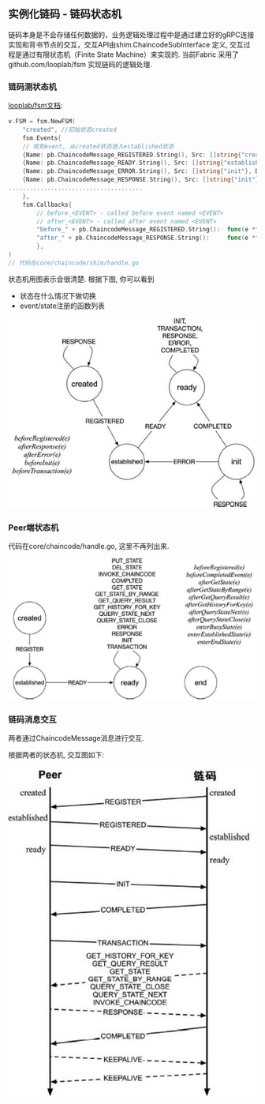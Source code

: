 ## 实例化链码 - 链码状态机

链码本身是不会存储任何数据的，业务逻辑处理过程中是通过建立好的gRPC连接实现和背书节点的交互，交互API由shim.ChaincodeSubInterface 定义, 交互过程是通过有限状态机（Finite State Machine）来实现的. 当前Fabric 采用了github.com/looplab/fsm 实现链码的逻辑处理.

### 链码测状态机

[looplab/fsm文档](https://godoc.org/github.com/looplab/fsm): 

```go
v.FSM = fsm.NewFSM(
	"created", //初始状态created
	fsm.Events{ 
    // 收到event, 从created状态进入established状态
	{Name: pb.ChaincodeMessage_REGISTERED.String(), Src: []string{"created"}, Dst: "established"},
	{Name: pb.ChaincodeMessage_READY.String(), Src: []string{"established"}, Dst: "ready"},
	{Name: pb.ChaincodeMessage_ERROR.String(), Src: []string{"init"}, Dst: "established"},
	{Name: pb.ChaincodeMessage_RESPONSE.String(), Src: []string{"init"}, Dst: "init"},
......................................
	},
	fsm.Callbacks{
        // before_<EVENT> - called before event named <EVENT>
        // after_<EVENT> - called after event named <EVENT>
		"before_" + pb.ChaincodeMessage_REGISTERED.String():  func(e *fsm.Event) { v.beforeRegistered(e) },
		"after_" + pb.ChaincodeMessage_RESPONSE.String():     func(e *fsm.Event) { .................
		},
)
// 代码在core/chaincode/shim/handle.go
```

状态机用图表示会很清楚. 根据下图, 你可以看到

- 状态在什么情况下做切换
- event/state注册的函数列表

![](_images/cc_side_sm.png)

### Peer端状态机

 代码在core/chaincode/handle.go, 这里不再列出来.

![](_images/perr_cc_side_sm.png)

### 链码消息交互

两者通过ChaincodeMessage消息进行交互.

根据两者的状态机, 交互图如下:

![](_images/two_cc_sms.png)